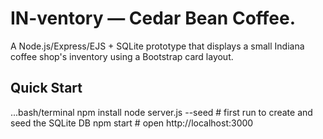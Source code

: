  # IN-ventory — Cedar Bean Coffee.

A Node.js/Express/EJS + SQLite prototype that displays a small Indiana coffee shop's inventory using a Bootstrap card layout.

## Quick Start

...bash/terminal
npm install
node server.js --seed   # first run to create and seed the SQLite DB
npm start               # open http://localhost:3000
